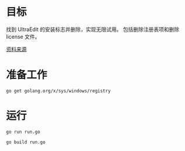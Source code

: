 # 目标

找到 UltraEdit 的安装标志并删除，实现无限试用。
包括删除注册表项和删除 license 文件。

[资料来源](https://my.oschina.net/u/3509764/blog/910748)

# 准备工作

	go get golang.org/x/sys/windows/registry

# 运行

	go run run.go

	go build run.go
